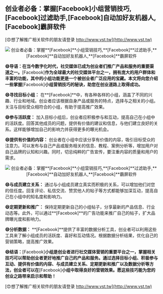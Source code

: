 ## **创业者必备：掌握**[Facebook]**小组营销技巧,**[Facebook]**过滤助手,**[Facebook]**自动加好友机器人,**[Facebook]**霸屏软件**

[😍想了解推广相关软件的朋友请登录 http://www.vst.tw](http://www.vst.tw)

 <center><img src="https://vst.tw/MP4/tuiguang/png/5.png" alt="创业者必备：掌握**[Facebook]**小组营销技巧,**[Facebook]**过滤助手,**[Facebook]**自动加好友机器人,**[Facebook]**霸屏软件"></center>

**😄导语：在当今数字化时代，社交媒体已成为创业者们推广产品和服务的重要渠道之一。**[Facebook]**作为全球最大的社交媒体平台之一，拥有庞大的用户群体和丰富的功能，其中的小组功能更是一个被创业者广泛应用的宝藏。本文将向您介绍一些掌握**[Facebook]**小组营销技巧的秘诀，助您在创业道路上取得成功。**

**😄寻找目标小组：**
在**[Facebook]**中，有各种各样的小组，涵盖了不同的兴趣、行业和地域。创业者应该根据自身产品或服务的特点，选择与之相关的小组。关注与目标受众相符合的小组，有助于提高推广效果。

**😄参与活跃度：**
加入目标小组后，创业者应积极参与和互动，提高自己在小组中的活跃度。回答其他成员的问题，提供有价值的建议和信息，与他们建立良好的关系。这样能够增加自己的影响力并获得更多的曝光机会。

**😄提供有价值的内容：**
创业者在小组中应该分享有价值的内容，吸引目标受众的注意力。可以发布与自己产品或服务相关的信息、教程、案例分析等，增加用户对自己品牌的认知和兴趣。同时，切忌纯粹的广告宣传，要注重内容的质量和用户的需求。

 <center><img src="https://vst.tw/MP4/tuiguang/png/3.png" alt="创业者必备：掌握**[Facebook]**小组营销技巧,**[Facebook]**过滤助手,**[Facebook]**自动加好友机器人,**[Facebook]**霸屏软件"></center>

**😄与成员建立关系：**
通过与小组成员建立真实而积极的关系，可以增加他们对您的信任度。回复评论、私信交流、赞赏他人的帖子等方式都能够加深互动，提高自己在小组中的知名度和影响力。

**😄定期更新和推广：**
保持定期更新自己的小组帖子，分享最新的产品信息、行业动态等。此外，可以通过**[Facebook]**的广告功能来推广自己的帖子，扩大品牌曝光度和影响力。

**😄分析数据：**
**[Facebook]**提供了丰富的数据分析工具，创业者可以利用这些工具来了解小组成员的活跃度、喜好和互动情况。根据数据分析结果，优化自己的营销策略，提高推广效果。

**😄结语：**[Facebook]**小组是创业者进行社交媒体营销的重要平台之一，掌握相关技巧可以帮助创业者更好地推广自己的产品和服务。通过选择目标小组、积极参与互动、提供有价值的内容、与成员建立关系、定期更新和推广以及数据分析等方法，创业者可以在**[Facebook]**小组中取得良好的营销效果。愿这些技巧能为您的创业之路带来启示和帮助！**

[😍想了解推广相关软件的朋友请登录 http://www.vst.tw](http://www.vst.tw)



